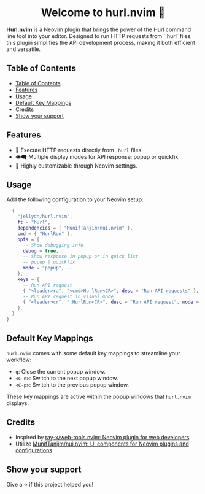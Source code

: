 <h1 align="center">Welcome to hurl.nvim 👋</h1>
<p>
  <strong>Hurl.nvim</strong> is a Neovim plugin that brings the power of the Hurl command line tool into your editor. Designed to run HTTP requests from `.hurl` files, this plugin simplifies the API development process, making it both efficient and versatile.
</p>

## Table of Contents

<!--toc:start-->
- [Table of Contents](#table-of-contents)
- [Features](#features)
- [Usage](#usage)
- [Default Key Mappings](#default-key-mappings)
- [Credits](#credits)
- [Show your support](#show-your-support)
<!--toc:end-->

## Features

- 🚀 Execute HTTP requests directly from `.hurl` files.
- 👁‍🗨 Multiple display modes for API response: popup or quickfix.
- 🌈 Highly customizable through Neovim settings.

## Usage

Add the following configuration to your Neovim setup:

```lua
  {
    "jellydn/hurl.nvim",
    ft = "hurl",
    dependencies = { "MunifTanjim/nui.nvim" },
    cmd = { "HurlRun" },
    opts = {
      -- Show debugging info
      debug = true,
      -- Show response in popup or in quick list
      -- popup | quickfix
      mode = "popup", --
    },
    keys = {
      -- Run API request
      { "<leader>ra", "<cmd>HurlRun<CR>", desc = "Run API requests" },
      -- Run API request in visual mode
      { "<leader>cr", ":HurlRun<CR>", desc = "Run API request", mode = "v" },
    },
  }
}
```

## Default Key Mappings

`hurl.nvim` comes with some default key mappings to streamline your workflow:

- `q`: Close the current popup window.
- `<C-n>`: Switch to the next popup window.
- `<C-p>`: Switch to the previous popup window.

These key mappings are active within the popup windows that `hurl.nvim` displays.

## Credits

- Inspired by [ray-x/web-tools.nvim: Neovim plugin for web developers](https://github.com/ray-x/web-tools.nvim)
- Utilize [MunifTanjim/nui.nvim: UI components for Neovim plugins and configurations](https://github.com/MunifTanjim/nui.nvim)
## Show your support

Give a ⭐️ if this project helped you!
